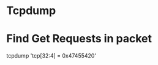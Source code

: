 <!-- TITLE: Pcap -->
<!-- SUBTITLE: A quick summary of Pcap -->

# Tcpdump

# Find Get Requests in packet
tcpdump 'tcp[32:4] = 0x47455420'